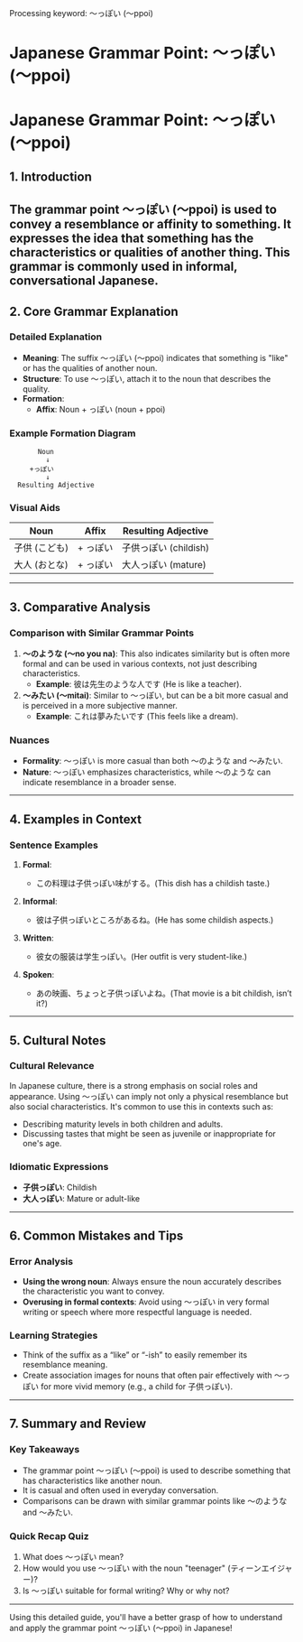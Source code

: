 Processing keyword: ～っぽい (〜ppoi)
# Japanese Grammar Point: ～っぽい (〜ppoi)
# Japanese Grammar Point: ～っぽい (〜ppoi)
## 1. Introduction
The grammar point ～っぽい (〜ppoi) is used to convey a resemblance or affinity to something. It expresses the idea that something has the characteristics or qualities of another thing. This grammar is commonly used in informal, conversational Japanese.
---
## 2. Core Grammar Explanation
### Detailed Explanation
- **Meaning**: The suffix ～っぽい (〜ppoi) indicates that something is "like" or has the qualities of another noun.
- **Structure**: To use ～っぽい, attach it to the noun that describes the quality.
- **Formation**:
  - **Affix**: Noun + っぽい (noun + ppoi)
### Example Formation Diagram
```
       Noun
         ↓
     +っぽい
         ↓
  Resulting Adjective
```
  
### Visual Aids
| Noun        | Affix  | Resulting Adjective |
|-------------|--------|---------------------|
| 子供 (こども) | + っぽい | 子供っぽい (childish)  |
| 大人 (おとな) | + っぽい | 大人っぽい (mature)     |
---
## 3. Comparative Analysis
### Comparison with Similar Grammar Points
1. **〜のような (〜no you na)**: This also indicates similarity but is often more formal and can be used in various contexts, not just describing characteristics.
   - **Example**: 彼は先生のような人です (He is like a teacher).
2. **〜みたい (〜mitai)**: Similar to 〜っぽい, but can be a bit more casual and is perceived in a more subjective manner.
   - **Example**: これは夢みたいです (This feels like a dream).
### Nuances
- **Formality**: ～っぽい is more casual than both ～のような and ～みたい.
- **Nature**: ～っぽい emphasizes characteristics, while ～のような can indicate resemblance in a broader sense.
---
## 4. Examples in Context
### Sentence Examples
1. **Formal**: 
   - この料理は子供っぽい味がする。(This dish has a childish taste.)
  
2. **Informal**: 
   - 彼は子供っぽいところがあるね。(He has some childish aspects.)
  
3. **Written**: 
   - 彼女の服装は学生っぽい。(Her outfit is very student-like.)
  
4. **Spoken**: 
   - あの映画、ちょっと子供っぽいよね。(That movie is a bit childish, isn’t it?)
---
## 5. Cultural Notes
### Cultural Relevance
In Japanese culture, there is a strong emphasis on social roles and appearance. Using ～っぽい can imply not only a physical resemblance but also social characteristics. It's common to use this in contexts such as:
- Describing maturity levels in both children and adults.
- Discussing tastes that might be seen as juvenile or inappropriate for one's age.
### Idiomatic Expressions
- **子供っぽい**: Childish
- **大人っぽい**: Mature or adult-like
---
## 6. Common Mistakes and Tips 
### Error Analysis
- **Using the wrong noun**: Always ensure the noun accurately describes the characteristic you want to convey. 
- **Overusing in formal contexts**: Avoid using ～っぽい in very formal writing or speech where more respectful language is needed.
### Learning Strategies
- Think of the suffix as a “like” or “-ish” to easily remember its resemblance meaning.
- Create association images for nouns that often pair effectively with ～っぽい for more vivid memory (e.g., a child for 子供っぽい).
---
## 7. Summary and Review
### Key Takeaways
- The grammar point ～っぽい (〜ppoi) is used to describe something that has characteristics like another noun.
- It is casual and often used in everyday conversation.
- Comparisons can be drawn with similar grammar points like ～のような and ～みたい.
### Quick Recap Quiz
1. What does ～っぽい mean?
2. How would you use ～っぽい with the noun "teenager" (ティーンエイジャー)?
3. Is ～っぽい suitable for formal writing? Why or why not?
---
Using this detailed guide, you'll have a better grasp of how to understand and apply the grammar point ～っぽい (〜ppoi) in Japanese!
